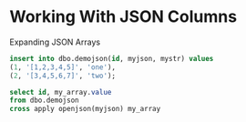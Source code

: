 # Working With JSON Columns

Expanding JSON Arrays
```sql
insert into dbo.demojson(id, myjson, mystr) values 
(1, '[1,2,3,4,5]', 'one'),
(2, '[3,4,5,6,7]', 'two');

select id, my_array.value
from dbo.demojson
cross apply openjson(myjson) my_array
```

